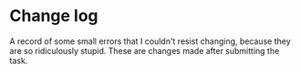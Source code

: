 # Change log

A record of some small errors that I couldn't resist changing, because they are so ridiculously stupid. These are changes made after submitting the task.
